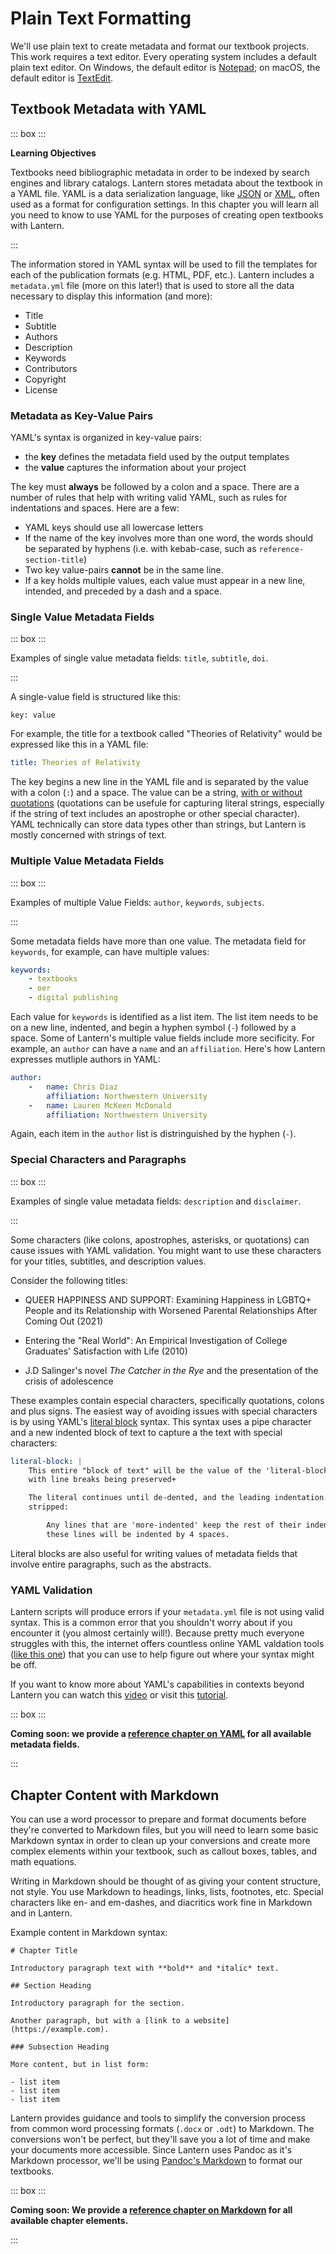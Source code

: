 # Plain Text Formatting

We'll use plain text to create metadata and format our textbook projects. This work requires a text editor. Every operating system includes a default plain text editor. On Windows, the default editor is [Notepad](https://www.microsoft.com/en-us/p/windows-notepad/9msmlrh6lzf3?activetab=pivot:overviewtab); on macOS, the default editor is [TextEdit](https://support.apple.com/guide/textedit/welcome/mac). 

## Textbook Metadata with YAML

::: box :::

**Learning Objectives**

Textbooks need bibliographic metadata in order to be indexed by search engines and library catalogs. Lantern stores metadata about the textbook in a YAML file. YAML is a data serialization language, like [JSON](https://en.wikipedia.org/wiki/JSON) or [XML](https://en.wikipedia.org/wiki/XML), often used as a format for configuration settings. In this chapter you will learn all you need to know to use YAML for the purposes of creating open textbooks with Lantern. 

:::

The information stored in YAML syntax will be used to fill the templates for each of the publication formats (e.g. HTML, PDF, etc.). Lantern includes a `metadata.yml` file (more on this later!) that is used to store all the data necessary to display this information (and more):

- Title
- Subtitle
- Authors
- Description
- Keywords
- Contributors
- Copyright
- License

### Metadata as Key-Value Pairs

YAML's syntax is organized in key-value pairs: 

- the **key** defines the metadata field used by the output templates
- the **value** captures the information about your project

The key must **always** be followed by a colon and a space. There are a number of rules that help with writing valid YAML, such as rules for indentations and spaces. Here are a few: 

- YAML keys should use all lowercase letters
- If the name of the key involves more than one word, the words should be separated by hyphens (i.e. with kebab-case, such as `reference-section-title`)
- Two key value-pairs **cannot** be in the same line. 
- If a key holds multiple values, each value must appear in a new line, intended, and preceded by a dash and a space. 

### Single Value Metadata Fields

::: box :::

Examples of single value metadata fields: `title`, `subtitle`, `doi`.

:::

A single-value field is structured like this:

```
key: value
```

For example, the title for a textbook called "Theories of Relativity" would be expressed like this in a YAML file:

```yaml
title: Theories of Relativity
```

The key begins a new line in the YAML file and is separated by the value with a colon (`:`) and a space. The value can be a string, [with or without quotations](https://www.yaml.info/learn/quote.html) (quotations can be usefule for capturing literal strings, especially if the string of text includes an apostrophe or other special character). YAML technically can store data types other than strings, but Lantern is mostly concerned with strings of text. 

### Multiple Value Metadata Fields

::: box :::

Examples of multiple Value Fields: `author`, `keywords`, `subjects`.

:::

Some metadata fields have more than one value. The metadata field for `keywords`, for example, can have multiple values:

```yaml
keywords:
    - textbooks
    - oer
    - digital publishing
```

Each value for `keywords` is identified as a list item. The list item needs to be on a new line, indented, and begin a hyphen symbol (`-`) followed by a space. Some of Lantern's multiple value fields include more secificity. For example, an `author` can have a `name` and an `affiliation`. Here's how Lantern expresses mutliple authors in YAML:

```yaml
author:
    -   name: Chris Diaz
        affiliation: Northwestern University
    -   name: Lauren McKeen McDonald
        affiliation: Northwestern University
```

Again, each item in the `author` list is distringuished by the hyphen (`-`). 

### Special Characters and Paragraphs

::: box :::

Examples of single value metadata fields: `description` and `disclaimer`.

:::

Some characters (like colons, apostrophes, asterisks, or quotations) can cause issues with YAML validation. You might want to use these characters for your titles, subtitles, and description values.

Consider the following titles:

-   QUEER HAPPINESS AND SUPPORT: Examining Happiness in LGBTQ+ People and its Relationship with Worsened Parental Relationships After Coming Out (2021)

-   Entering the "Real World": An Empirical Investigation of College Graduates' Satisfaction with Life (2010)

-   J.D Salinger's novel *The Catcher in the Rye* and the presentation of the crisis of adolescence

These examples contain especial characters, specifically quotations, colons and plus signs. The easiest way of avoiding issues with special characters is by using YAML's [literal block](https://learnxinyminutes.com/docs/yaml/) syntax. This syntax uses a pipe character and a new indented block of text to capture a the text with special characters:

```yaml
literal-block: |
    This entire "block of text" will be the value of the 'literal-block' key,
    with line breaks being preserved+

    The literal continues until de-dented, and the leading indentation is
    stripped:

        Any lines that are 'more-indented' keep the rest of their indentation -
        these lines will be indented by 4 spaces.
```

Literal blocks are also useful for writing values of metadata fields that involve entire paragraphs, such as the abstracts.

### YAML Validation

Lantern scripts will produce errors if your `metadata.yml` file is not using valid syntax. This is a common error that you shouldn't worry about if you encounter it (you almost certainly will!). Because pretty much everyone struggles with this, the internet offers countless online YAML valdation tools ([like this one](https://jsonformatter.org/yaml-formatter)) that you can use to help figure out where your syntax might be off. 

If you want to know more about YAML's capabilities in contexts beyond Lantern you can watch this [video](https://www.youtube.com/watch?v=2JE66WFpaII&feature=emb_imp_woyt) or visit this [tutorial](https://www.tutorialspoint.com/yaml/index.htm).

::: box :::

**Coming soon: we provide a [reference chapter on YAML](#) for all available metadata fields.**

:::

## Chapter Content with Markdown

You can use a word processor to prepare and format documents before they're converted to Markdown files, but you will need to learn some basic Markdown syntax in order to clean up your conversions and create more complex elements within your textbook, such as callout boxes, tables, and math equations.

Writing in Markdown should be thought of as giving your content structure, not style. You use Markdown to headings, links, lists, footnotes, etc. Special characters like en- and em-dashes, and diacritics work fine in Markdown and in Lantern. 

Example content in Markdown syntax:

```
# Chapter Title

Introductory paragraph text with **bold** and *italic* text.

## Section Heading

Introductory paragraph for the section. 

Another paragraph, but with a [link to a website](https://example.com).

### Subsection Heading

More content, but in list form:

- list item
- list item
- list item
```

Lantern provides guidance and tools to simplify the conversion process from common word processing formats (`.docx` or `.odt`) to Markdown. The conversions won't be perfect, but they'll save you a lot of time and make your documents more accessible. Since Lantern uses Pandoc as it's Markdown processor, we'll be using [Pandoc's Markdown](https://pandoc.org/MANUAL.html#pandocs-markdown) to format our textbooks. 

::: box :::

**Coming soon: We provide a [reference chapter on Markdown](#) for all available chapter elements.**

:::